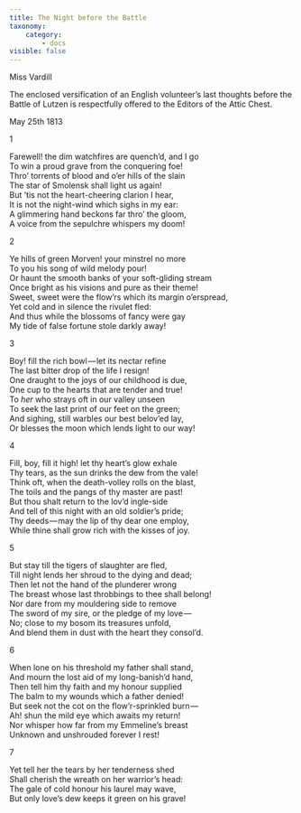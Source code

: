 ```yaml
---
title: The Night before the Battle
taxonomy:
    category:
        - docs
visible: false
---
```


<div class="author">Miss Vardill</div>

The enclosed versification of an English volunteer’s last thoughts before the Battle of Lutzen is respectfully offered to the Editors of the Attic Chest.

May 25th 1813

1

Farewell! the dim watchfires are quench’d, and I go  
To win a proud grave from the conquering foe!  
Thro’ torrents of blood and o’er hills of the slain  
The star of Smolensk shall light us again!  
But ’tis not the heart-cheering clarion I hear,  
It is not the night-wind which sighs in my ear:  
A glimmering hand beckons far thro’ the gloom,  
A voice from the sepulchre whispers my doom!  

2

Ye hills of green Morven! your minstrel no more  
To you his song of wild melody pour!  
Or haunt the smooth banks of your soft-gliding stream  
Once bright as his visions and pure as their theme!  
Sweet, sweet were the flow’rs which its margin o’erspread,  
Yet cold and in silence the rivulet fled:  
And thus while the blossoms of fancy were gay  
My tide of false fortune stole darkly away!  

3

Boy! fill the rich bowl — let its nectar refine  
The last bitter drop of the life I resign!  
One draught to the joys of our childhood is due,  
One cup to the hearts that are tender and true!  
To *her* who strays oft in our valley unseen  
To seek the last print of our feet on the green;  
And sighing, still warbles our best belov’ed lay,  
Or blesses the moon which lends light to our way!  

4

Fill, boy, fill it high! let thy heart’s glow exhale  
Thy tears, as the sun drinks the dew from the vale!  
Think oft, when the death-volley rolls on the blast,  
The toils and the pangs of thy master are past!  
But thou shalt return to the lov’d ingle-side  
And tell of this night with an old soldier’s pride;  
Thy deeds — may the lip of thy dear one employ,  
While thine shall grow rich with the kisses of joy.  

5

But stay till the tigers of slaughter are fled,  
Till night lends her shroud to the dying and dead;  
Then let not the hand of the plunderer wrong  
The breast whose last throbbings to thee shall belong!  
Nor dare from my mouldering side to remove  
The sword of my sire, or the pledge of my love —   
No; close to my bosom its treasures unfold,  
And blend them in dust with the heart they consol’d.  

6

When lone on his threshold my father shall stand,  
And mourn the lost aid of my long-banish’d hand,  
Then tell him thy faith and my honour supplied  
The balm to my wounds which a father denied!  
But seek not the cot on the flow’r-sprinkled burn —   
Ah! shun the mild eye which awaits my return!  
Nor whisper how far from my Emmeline’s breast  
Unknown and unshrouded forever I rest!  

7

Yet tell her the tears by her tenderness shed  
Shall cherish the wreath on her warrior’s head:  
The gale of cold honour his laurel may wave,  
But only love’s dew keeps it green on his grave!